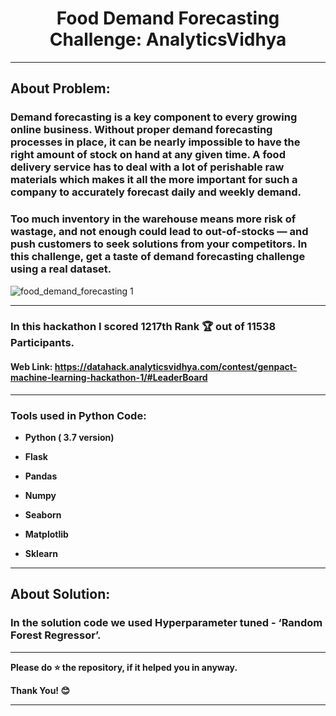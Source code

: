 # <center> Food Demand Forecasting Challenge: AnalyticsVidhya</center>

--- 
## About Problem:
### Demand forecasting is a key component to every growing online business. Without proper demand forecasting processes in place, it can be nearly impossible to have the right amount of stock on hand at any given time. A food delivery service has to deal with a lot of perishable raw materials which makes it all the more important for such a company to accurately forecast daily and weekly demand.
### Too much inventory in the warehouse means more risk of wastage, and not enough could lead to out-of-stocks — and push customers to seek solutions from your competitors. In this challenge, get a taste of demand forecasting challenge using a real dataset.

![food_demand_forecasting 1](https://user-images.githubusercontent.com/72686156/105351340-73fc1880-5c12-11eb-921f-38f68fe674b3.jpg)

---

### In this hackathon I scored 1217th Rank 🏆 out of 11538 Participants.
#### Web Link: https://datahack.analyticsvidhya.com/contest/genpact-machine-learning-hackathon-1/#LeaderBoard 

--- 

<h3> Tools used in Python Code: </h3>
<ul>
<li><p><b>Python ( 3.7 version)</b></p></li>
<li><p><b>Flask</b></p></li>
<li><p><b>Pandas</b></p></li>
<li><p><b>Numpy</b></p></li>
<li><p><b>Seaborn</b></p></li>
<li><p><b>Matplotlib</b></p></li>
<li><p><b>Sklearn</b></p></li>
</ul>

---

## About Solution:
### In the solution code we used Hyperparameter tuned - ‘Random Forest Regressor’. 

---

<p> <b> Please do ⭐ the repository, if it helped you in anyway.</b> </p>
<p> <b> Thank You! 😊 </b> </p>

---
